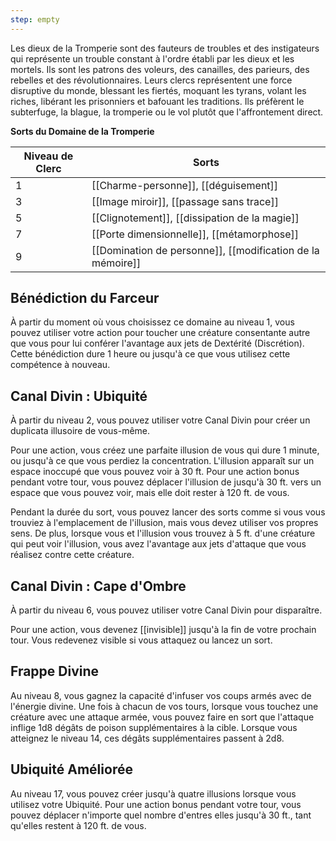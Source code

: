 ```yaml
---
step: empty
---
```

Les dieux de la Tromperie sont des fauteurs de troubles et des instigateurs qui représente un trouble constant à l'ordre établi par les dieux et les mortels. Ils sont les patrons des voleurs, des canailles, des parieurs, des rebelles et des révolutionnaires. Leurs clercs représentent une force disruptive du monde, blessant les fiertés, moquant les tyrans, volant les riches, libérant les prisonniers et bafouant les traditions. Ils préfèrent le subterfuge, la blague, la tromperie ou le vol plutôt que l'affrontement direct.

**Sorts du Domaine de la Tromperie**

| Niveau de Clerc | Sorts                                                      |
| --------------- | ---------------------------------------------------------- |
| 1               | [[Charme-personne]], [[déguisement]]                       |
| 3               | [[Image miroir]], [[passage sans trace]]                   |
| 5               | [[Clignotement]], [[dissipation de la magie]]              |
| 7               | [[Porte dimensionnelle]], [[métamorphose]]                 |
| 9               | [[Domination de personne]], [[modification de la mémoire]] |

## Bénédiction du Farceur

À partir du moment où vous choisissez ce domaine au niveau 1, vous pouvez utiliser votre action pour toucher une créature consentante autre que vous pour lui conférer l'avantage aux jets de Dextérité (Discrétion). Cette bénédiction dure 1 heure ou jusqu'à ce que vous utilisez cette compétence à nouveau.

## Canal Divin : Ubiquité

À partir du niveau 2, vous pouvez utiliser votre Canal Divin pour créer un duplicata illusoire de vous-même.

Pour une action, vous créez une parfaite illusion de vous qui dure 1 minute, ou jusqu'à ce que vous perdiez la concentration. L'illusion apparaît sur un espace inoccupé que vous pouvez voir à 30 ft. Pour une action bonus pendant votre tour, vous pouvez déplacer l'illusion de jusqu'à 30 ft. vers un espace que vous pouvez voir, mais elle doit rester à 120 ft. de vous.

Pendant la durée du sort, vous pouvez lancer des sorts comme si vous vous trouviez à l'emplacement de l'illusion, mais vous devez utiliser vos propres sens. De plus, lorsque vous et l'illusion vous trouvez à 5 ft. d'une créature qui peut voir l'illusion, vous avez l'avantage aux jets d'attaque que vous réalisez contre cette créature.

## Canal Divin : Cape d'Ombre

À partir du niveau 6, vous pouvez utiliser votre Canal Divin pour disparaître.

Pour une action, vous devenez [[invisible]] jusqu'à la fin de votre prochain tour. Vous redevenez visible si vous attaquez ou lancez un sort.

## Frappe Divine

Au niveau 8, vous gagnez la capacité d'infuser vos coups armés avec de l'énergie divine. Une fois à chacun de vos tours, lorsque vous touchez une créature avec une attaque armée, vous pouvez faire en sort que l'attaque inflige 1d8 dégâts de poison supplémentaires à la cible. Lorsque vous atteignez le niveau 14, ces dégâts supplémentaires passent à 2d8.

## Ubiquité Améliorée

Au niveau 17, vous pouvez créer jusqu'à quatre illusions lorsque vous utilisez votre Ubiquité. Pour une action bonus pendant votre tour, vous pouvez déplacer n'importe quel nombre d'entres elles jusqu'à 30 ft., tant qu'elles restent à 120 ft. de vous.
